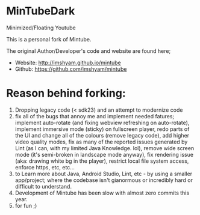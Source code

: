 # MinTubeDark
Minimized/Floating Youtube

This is a personal fork of Mintube.

The original Author/Developer's code and website are found here; 

- Website: http://imshyam.github.io/mintube
- Github: https://github.com/imshyam/mintube

# Reason behind forking: 

1. Dropping legacy code (< sdk23) and an attempt to modernize code
2. fix all of the bugs that annoy me and implement needed fatures; implement auto-rotate (and fixing webview refreshing on auto-rotate), implement immersive mode (sticky) on fullscreen player, redo parts of the UI and change all of the colours (remove legacy code), add higher video quality modes, fix as many of the reported issues generated by Lint (as I can, with my limited Java Knowledge. lol), remove wide screen mode (it's semi-broken in landscape mode anyway), fix rendering issue (aka: drawing white bg in the player), restrict local file system access, enforce https, etc, etc...
3. to Learn more about Java, Android Studio, Lint, etc - by using a smaller app/project; where the codebase isn't gianormous or incredibly hard or difficult to understand.
6. Development of Mintube has been slow with almost zero commits this year.
5. for fun ;)
